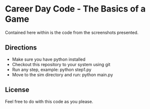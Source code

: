 Career Day Code - The Basics of a Game
======================================

Contained here within is the code from the screenshots presented.


Directions
----------

* Make sure you have python installed
* Checkout this repository to your system using git
* Run any step, example: python step1.py
* Move to the sim directory and run: python main.py


License
-------

Feel free to do with this code as you please.